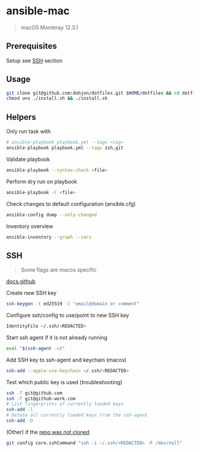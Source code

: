 # ansible-mac

> macOS Monteray 12.3.1

## Prerequisites

Setup see [SSH](#SSH) section

## Usage
```sh
git clone git@github.com:dohjon/dotfiles.git $HOME/dotfiles && cd dotfiles
chmod u+x ./install.sh && ./install.sh
```

## Helpers

Only run task with <tag>
```sh
# ansible-playbook playbook.yml --tags <tag>
ansible-playbook playbook.yml --tags zsh,git
```

Validate playbook 
```sh
ansible-playbook --syntax-check <file>
```

Perform dry run on playbook 
```sh
ansible-playbook -C <file>
```

Check changes to default configuration (ansible.cfg)
```sh
ansible-config dump --only-changed
```

Inventory overview 
```sh
ansible-inventory --graph --vars
```

## SSH
> Some flags are macos specific

[docs.github](https://docs.github.com/en/authentication/connecting-to-github-with-ssh/generating-a-new-ssh-key-and-adding-it-to-the-ssh-agent)

Create new SSH key
```sh
ssh-keygen -t ed25519 -C "email@domain or comment"
```

Configure ssh/config to use/point to new SSH key
```sh
IdentityFile ~/.ssh/<REDACTED>
```

Start ssh agent if it is not already running
```sh
eval "$(ssh-agent -s)"
```

Add SSH key to ssh-agent and keychain (macos)
```sh
ssh-add --apple-use-keychain ~/.ssh/<REDACTED>
```

Test which public key is used (troubleshooting) 
```sh
ssh -T git@github.com
ssh -T git@github-work.com
# List fingerprints of currently loaded keys
ssh-add -l
# Delete all currently loaded keys from the ssh-agent
ssh-add -D
```

(Other) if the [repo was not cloned](https://gist.github.com/oanhnn/80a89405ab9023894df7?permalink_comment_id=4025383#gistcomment-4025383])

```sh
git config core.sshCommand "ssh -i ~/.ssh/<REDACTED> -F /dev/null"
```
